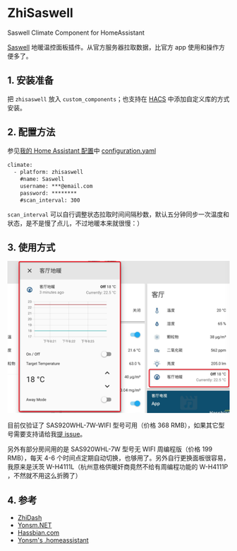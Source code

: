 # ZhiSaswell

Saswell Climate Component for HomeAssistant

[Saswell](https://www.saswell.com/) 地暖温控面板插件。从官方服务器拉取数据，比官方 app 使用和操作方便多了。

## 1. 安装准备

把 `zhisaswell` 放入 `custom_components`；也支持在 [HACS](https://hacs.xyz/) 中添加自定义库的方式安装。

## 2. 配置方法

参见[我的 Home Assistant 配置](https://github.com/Yonsm/.homeassistant)中 [configuration.yaml](https://github.com/Yonsm/.homeassistant/blob/main/configuration.yaml)

```
climate:
  - platform: zhisaswell
    #name: Saswell
    username: ***@email.com
    password: ********
    #scan_interval: 300
```

`scan_interval` 可以自行调整状态拉取时间间隔秒数，默认五分钟同步一次温度和状态，是不是慢了点儿，不过地暖本来就很慢：）

## 3. 使用方式

![PREVIEW](PREVIEW.png)

目前仅验证了 SAS920WHL-7W-WIFI 型号可用（价格 368 RMB），如果其它型号需要支持请给我[提 issue](https://github.com/Yonsm/ZhiSaswell/issues)。

另外有部分房间用的是 SAS920WHL-7W 型号无 WIFI 周编程版（价格 199 RMB），每天 4-6 个时间点定期自动切换，也够用了。另外自行更换面板很容易，我原来是沃茨 W-H4111L（杭州意格供暖奸商竟然不给有周编程功能的 W-H4111P ，不然就不用这么折腾了）

## 4. 参考

-   [ZhiDash](https://github.com/Yonsm/ZhiDash)
-   [Yonsm.NET](https://yonsm.github.io/saswell)
-   [Hassbian.com](https://bbs.hassbian.com/thread-3387-1-1.html)
-   [Yonsm's .homeassistant](https://github.com/Yonsm/.homeassistant)